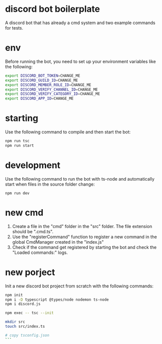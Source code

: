 # discord bot boilerplate
A discord bot that has already a cmd system and two example commands for tests.

# env
Before running the bot, you need to set up your environment variables like the following:
```bash
export DISCORD_BOT_TOKEN=CHANGE_ME
export DISCORD_GUILD_ID=CHANGE_ME
export DISCORD_MEMBER_ROLE_ID=CHANGE_ME
export DISCORD_VERIFY_CHANNEL_ID=CHANGE_ME
export DISCORD_VERIFY_CATEGORY_ID=CHANGE_ME
export DISCORD_APP_ID=CHANGE_ME
```

# starting
Use the following command to compile and then start the bot:
```bash
npm run tsc
npm run start
```

# development
Use the following command to run the bot with ts-node and automatically start when files in the source folder change:
```
npm run dev
```

# new cmd
1. Create a file in the "cmd" folder in the "src" folder.
   The file extension should be "<name>.cmd.ts".
2. Use the "registerCommand" function to register a new command in the global CmdManager created in the "index.js"
3. Check if the command get registered by starting the bot and check the "Loaded commands:" logs.

# new porject
Init a new discord bot project from scratch with the following commands:
````bash
npm init
npm i -D typescript @types/node nodemon ts-node
npm i discord.js

npm exec -- tsc --init

mkdir src
touch src/index.ts

# copy tsconfig.json 
```